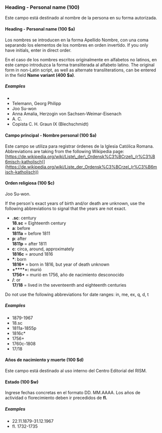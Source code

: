 ### Heading - Personal name (100)

Este campo está destinado al nombre de la persona en su forma autorizada.

#### Heading - Personal name (100 $a)

Los nombres se introducen en la forma Apellido Nombre, con una coma separando los elementos de los nombres en orden invertido. If you only have initials, enter in direct order.

En el caso de los nombres escritos originalmente en alfabetos no latinos, en este campo introduzca la forma transliterada al alfabeto latino. The original form in non-Latin script, as well as alternate transliterations, can be entered in the field **Name variant (400 $a)**.

##### Examples
-
- Telemann, Georg Philipp
- Joo Su-won
- Anna Amalia, Herzogin von Sachsen-Weimar-Eisenach
- A. C.
- Copista C. H. Graun IX (Blechschmidt)

#### Campo principal - Nombre personal (100 $a)

Este campo se utiliza para registrar órdenes de la Iglesia Católica Romana. Abbreviations are taking from the following Wikipedia page: [https://de.wikipedia.org/wiki/Liste\_der\_Ordensk%C3%BCrzel\_(r%C3%B6misch-katholisch)](https://de.wikipedia.org/wiki/Liste_der_Ordensk%C3%BCrzel_(r%C3%B6misch-katholisch))

#### Orden religiosa (100 $c)

Joo Su-won.

If the person's exact years of birth and/or death are unknown, use the following abbreviations to signal that the years are not exact.

- **.sc**: century  
  **18.sc** = Eighteenth century
- **a**: before  
  **1811a** = before 1811
- **p**: after  
  **1811p** = after 1811
- **c**: circa, around, approximately  
  **1816c** = around 1816
- **\***: born  
  **1816\*** = born in 1816, but year of death unknown
- **+****+:** murió  
  **1756+** = murió en 1756, año de nacimiento desconocido
- **/**: or  
  **17/18** = lived in the seventeenth and eighteenth centuries

Do not use the following abbreviations for date ranges: in, me, ex, q, d, t

##### Examples

- 1879-1967
- 18.sc
- 1811a-1855p
- 1816c\*
- 1756+
- 1760c-1808
- 17/18

#### Años de nacimiento y muerte (100 $d)

Este campo está destinado al uso interno del Centro Editorial del RISM.

#### Estado (100 $w)

Ingrese fechas concretas en el formato DD. MM.AAAA. Los años de actividad o florecimiento deben ir precedidos de **fl.**

##### Examples

- 22.11.1879-31.12.1967
- fl. 1732-1735
